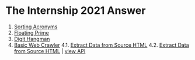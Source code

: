 # The Internship 2021 Answer

 1. [Sorting Acronyms](https://github.com/dekdew/Internship_Dev_Answer/blob/main/SortingAcronyms.py)
 2. [Floating Prime](https://github.com/dekdew/Internship_Dev_Answer/blob/main/FloatingPrime.py)
 3. [Digit Hangman](https://github.com/dekdew/Internship_Dev_Answer/blob/main/DigitHangman.py)
 4. [Basic Web Crawler](https://github.com/dekdew/Internship_Dev_Answer/tree/main/BasicWebCrawler)
	 4.1. [Extract Data from Source HTML](https://github.com/dekdew/Internship_Dev_Answer/blob/main/BasicWebCrawler/utils/Crawler.js)
	4.2. [Extract Data from Source HTML](https://github.com/dekdew/Internship_Dev_Answer/blob/main/BasicWebCrawler/routes/companies.js) | [view API](https://theinternship-2021-passawit.herokuapp.com/companies)
